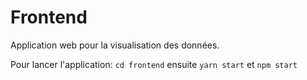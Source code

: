 # Frontend
Application web pour la visualisation des données.

Pour lancer l'application: ``cd frontend`` ensuite ``yarn start`` et ``npm start``